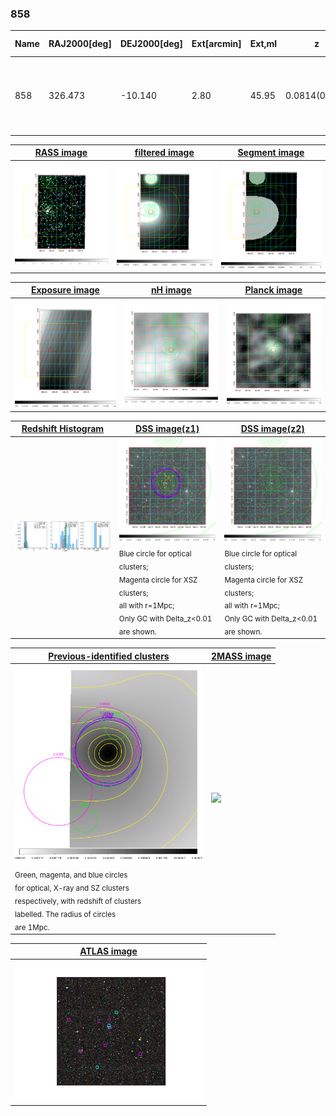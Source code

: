 <div STYLE="page-break-after: always;"></div>

### 858

|Name|RAJ2000[deg]|DEJ2000[deg] |Ext[arcmin]| Ext,ml | z | z_src| C|GC(XSZ,Delta_z<0.01)| GC(OPT,Delta_z<0.01)|GC| R_sig[arcmin] | R500[arcmin] | R500[Mpc]| CRsig[c/s] | CR500[c/s] |L500[1E44 erg/s]|F500[1E-12 erg/s/cm^2]| M500[1E14 Msun]|Tx[keV]|Cnt_sig|Beta|Rc[arcmin]|Comment|Alias|
|---|---|---|---|---|---|------|---|--------|---------|----------|---|---|---|---|---|---|---|---|---|---|---|---|---|---|
|858| 326.473| -10.140| 2.80| 45.95| 0.0814(0.006)| z1, z_xsz| B| L03, MCXC, PSZ2, Tar, XB| A, N, W| A, L03, MCXC, N, PSZ2, Tar, W, XB| 23.219| 9.842| 0.906| 0.332(0.072)| 0.303(0.066)| 0.914(0.092)| 5.580(0.559)| 2.28(0.11)| 3.66(0.12)| 124.5| 0.875(-0.101+0.086)| 5.805(-0.973+0.761)| -| k353|

|[RASS image](../image/858/858_img.pdf)|[filtered image](../image/858/858_fil.pdf)|[Segment image](../image/858/858_seg.pdf)|
|-------------------|--------------------|-------------------|
| <img src="../image/858/858_img.png" width="300">  | <img src="../image/858/858_fil.png" width="300">   | <img src="../image/858/858_seg.png" width="300">  |

|[Exposure image](../image/858/858_mex.pdf)| [nH image](../image/858/858_nh.pdf)| [Planck image](../image/858/858_p.pdf)|
|-------------------|--------------------|-------------------|
|<img src="../image/858/858_mex.png" width="300">   | <img src="../image/858/858_nh.png" width="300">    | <img src="../image/858/858_p.png" width="300"> |

|[Redshift Histogram](../image/858/858_zg.pdf) | [DSS image(z1)](../image/858/858_dss_z1.pdf)      |  [DSS image(z2)](../image/858/858_dss_z2.pdf)    |
|-------------------|--------------------|-------------------|
|<img src="../image/858/858_zg.png" width="300"> |<img src="../image/858/858_dss_z1.png" width="300"> <sub><br>Blue circle for optical clusters; <br>Magenta circle for XSZ clusters; <br>all with r=1Mpc; <br>Only GC with Delta_z<0.01 are shown. </sub>| <img src="../image/858/858_dss_z2.png" width="300"><sub><br>Blue circle for optical clusters; <br>Magenta circle for XSZ clusters; <br>all with r=1Mpc; <br>Only GC with Delta_z<0.01 are shown. </sub> |

|[Previous-identified clusters](../image/858/858_gc.pdf) | [2MASS image](../image/858/858_2mass.pdf)      |
|-------------------|-------------------|
|<img src=../image/858/858_gc.png width="300"> <br><sub>Green, magenta, and blue circles <br>for optical, X-ray and SZ clusters <br>respectively, with redshift of clusters <br>labelled. The radius of circles <br>are 1Mpc.</sub>|<img src="../image/858/858_2mass.png" width="300">  |

|[ATLAS image](../image/858/858_s.pdf)        |
|-------------------|
| <img src="../image/858/858_s.png" width="300">  |
